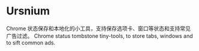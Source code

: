 # Ursnium
Chrome 状态保存和本地化的小工具，支持保存选项卡、窗口等状态和支持常见广告过滤。 Chrome status tombstone tiny-tools, to store tabs, windows and to sift common ads.
